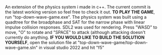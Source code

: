 An extension of the physics system i made in c++.
The current commit is the latest working version so feel free to check it out.
**TO PLAY THE GAME**, run "top-down-wave-game.exe".
The physics system was built using a quadtree for the broadphase and SAT for the narrow phase with linear impulse collision responses. SDL2 was used for rendering. 
Press "WASD" to move, "O" to rotate and "SPACE" to attack (although attacking doesn't currently do anything.
**IF YOU WOULD LIKE TO BUILD THE SOLUTION YOURSELF**, open the solution file at "top-down-wave-game/top-down-wave-game.sln" in visual studio 2022 and hit "f5"
